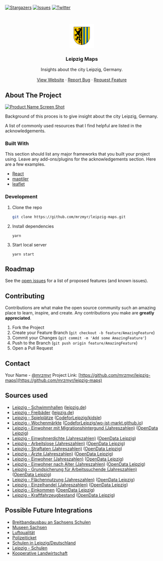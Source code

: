 [![Stargazers](https://img.shields.io/github/stars/mrzmyr/leipzig-maps)](https://github.com/mrzmyr/leipzig-maps)
[![Issues](https://img.shields.io/github/issues/mrzmyr/leipzig-maps)](https://github.com/mrzmyr/leipzig-maps/issues)
[![Twitter](https://img.shields.io/twitter/url/https/twitter.com/mrzmyr.svg?style=social&label=Follow%20%40mrzmyr)](https://twitter.com/mrzmyr)

<!-- PROJECT LOGO -->
<br />
<p align="center">
  <a href="https://github.com/mrzmyr/leipzig-maps">
    <img src="./public/logo192.png" alt="Logo" width="80" height="80">
  </a>

  <h3 align="center">Leipzig Maps</h3>

  <p align="center">
    Insights about the city Leipzig, Germany.
    <br />
    <br />
    <a href="https://leipzig-maps.vercel.app">View Website</a>
    ·
    <a href="https://github.com/mrzmyr/leipzig-maps/issues">Report Bug</a>
    ·
    <a href="https://github.com/mrzmyr/leipzig-maps/issues">Request Feature</a>
  </p>
</p>

<!-- ABOUT THE PROJECT -->
## About The Project

[![Product Name Screen Shot](./public/screenshot.png)](https://example.com)

Background of this proces is to give insight about the city Leipzig, Germany.

A list of commonly used resources that I find helpful are listed in the acknowledgements.

### Built With

This section should list any major frameworks that you built your project using. Leave any add-ons/plugins for the acknowledgements section. Here are a few examples.

* [React](https://reactjs.com)
* [maptiler](https://maptiler.com)
* [leaflet](https://react-leaflet.js.org/)

### Development

1. Clone the repo
   ```sh
   git clone https://github.com/mrzmyr/leipzig-maps.git
   ```
2. Install dependencies
   ```JS
   yarn
   ```
3. Start local server
   ```JS
   yarn start
   ```

<!-- ROADMAP -->
## Roadmap

See the [open issues](https://github.com/mrzmyr/leipzig-maps/issues) for a list of proposed features (and known issues).

<!-- CONTRIBUTING -->
## Contributing

Contributions are what make the open source community such an amazing place to learn, inspire, and create. Any contributions you make are **greatly appreciated**.

1. Fork the Project
2. Create your Feature Branch (`git checkout -b feature/AmazingFeature`)
3. Commit your Changes (`git commit -m 'Add some AmazingFeature'`)
4. Push to the Branch (`git push origin feature/AmazingFeature`)
5. Open a Pull Request

<!-- CONTACT -->
## Contact

Your Name - [@mrzmyr](https://twitter.com/mrzmyr)
Project Link: [https://github.com/mrzmyr/leipzig-maps](https://github.com/mrzmyr/leipzig-maps)

## Sources used

- [Leipzig - Schwimmhallen](https://www.leipzig.de/freizeit-kultur-und-tourismus/sport/sportstaetten/schwimmhallen) ([leipzig.de](https://leipzig.de))
- [Leipzig - Freibäder](https://www.leipzig.de/freizeit-kultur-und-tourismus/sport/sportstaetten/freibaeder) ([leipzig.de](https://leipzig.de))
- [Leipzig - Spielplätze](https://github.com/CodeforLeipzig/kidsle/blob/master/project/playgrounds/data/new_playgrounds.json) ([CodeforLeipzig/kidsle](https://github.com/CodeforLeipzig/kidsle))
- [Leipzig - Wochenmärkte](https://raw.githubusercontent.com/CodeforLeipzig/wo-ist-markt.github.io/master/cities/leipzig.json) ([CodeforLeipzig/wo-ist-markt.github.io](https://github.com/CodeforLeipzig/wo-ist-markt.github.io))
- [Leipzig - Einwohner mit Migrationshintergund (Jahreszahlen)](https://opendata.leipzig.de/dataset/einwohner-mit-migrationshintergund-jahreszahlen) ([OpenData Leipzig](https://opendata.leipzig.de))
- [Leipzig - Einwohnerdichte (Jahreszahlen)](https://opendata.leipzig.de/dataset/einwohnerdichte-jahreszahlen) ([OpenData Leipzig](https://opendata.leipzig.de))
- [Leipzig - Arbeitslose (Jahreszahlen)](https://opendata.leipzig.de/dataset/arbeitslose-jahreszahlen) ([OpenData Leipzig](https://opendata.leipzig.de))
- [Leipzig - Straftaten (Jahreszahlen)](https://opendata.leipzig.de/dataset/straftaten-jahreszahlen) ([OpenData Leipzig](https://opendata.leipzig.de))
- [Leipzig - Ärzte (Jahreszahlen)](https://opendata.leipzig.de/dataset/arzte-jahreszahlen) ([OpenData Leipzig](https://opendata.leipzig.de))
- [Leipzig - Einwohner (Jahreszahlen)](https://opendata.leipzig.de/dataset/einwohner-jahreszahlen) ([OpenData Leipzig](https://opendata.leipzig.de))
- [Leipzig - Einwohner nach Alter (Jahreszahlen)](https://opendata.leipzig.de/dataset/einwohner-nach-alter-jahreszahlen0452a) ([OpenData Leipzig](https://opendata.leipzig.de))
- [Leipzig - Grundsicherung für Arbeitssuchende (Jahreszahlen)](https://opendata.leipzig.de/dataset/grundsicherung-fur-arbeitssuchende-sgb-ii-jahreszahlen) ([OpenData Leipzig](https://opendata.leipzig.de))
- [Leipzig - Flächennutzung (Jahreszahlen)](https://opendata.leipzig.de/dataset/flachennutzung-jahreszahlen) ([OpenData Leipzig](https://opendata.leipzig.de))
- [Leipzig - Einzelhandel (Jahreszahlen)](https://opendata.leipzig.de/dataset/einzelhandel-jahreszahlen) ([OpenData Leipzig](https://opendata.leipzig.de))
- [Leipzig - Einkommen](https://statistik.leipzig.de/statdist/table.aspx?cat=9&rub=1) ([OpenData Leipzig](https://opendata.leipzig.de))
- [Leipzig - Kraftfahrzeugbestand](https://statistik.leipzig.de/statdist/table.aspx?cat=11&rub=1) ([OpenData Leipzig](https://opendata.leipzig.de))

## Possible Future Integrations

- [Breitbandausbau an Sachsens Schulen](https://gitlab.com/gerbsen/internet-an-sachsens-schulen/-/tree/master)
- [Museen Sachsen](https://damals.in/museums/)
- [Luftqualität](https://www.umwelt.sachsen.de/umwelt/infosysteme/luftonline/recherche.aspx)
- [Polizeiticket](https://lvz-viz.leipzig.codefor.de/api/searchbetween?from=2015-08-31T22:00:00.000Z&to=2017-09-16T22:00:00.000Z)
- [Schulen in Leipzig/Deutschland](https://jedeschule.de/daten/)
- [Leipzig - Schulen](https://github.com/CodeforLeipzig/kidsle/blob/master/project/schools/data/gymnasium.geo.json)
- [Kooperative Landwirtschaft](https://umap.openstreetmap.fr/de/datalayer/1174296/)
